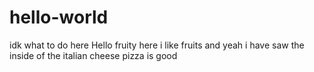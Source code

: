 # hello-world
idk what to do here
Hello fruity here i like fruits and yeah
i have saw the inside of the italian cheese
pizza is good
